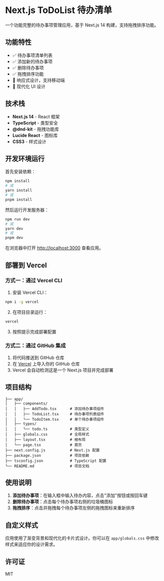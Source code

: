 # Next.js ToDoList 待办清单

一个功能完整的待办事项管理应用，基于 Next.js 14 构建，支持拖拽排序功能。

## 功能特性

- ✅ 待办事项清单列表
- ✅ 添加新的待办事项
- ✅ 删除待办事项
- ✅ 拖拽排序功能
- 📱 响应式设计，支持移动端
- 🎨 现代化 UI 设计

## 技术栈

- **Next.js 14** - React 框架
- **TypeScript** - 类型安全
- **@dnd-kit** - 拖拽功能库
- **Lucide React** - 图标库
- **CSS3** - 样式设计

## 开发环境运行

首先安装依赖：

```bash
npm install
# 或
yarn install
# 或
pnpm install
```

然后运行开发服务器：

```bash
npm run dev
# 或
yarn dev
# 或
pnpm dev
```

在浏览器中打开 [http://localhost:3000](http://localhost:3000) 查看应用。

## 部署到 Vercel

### 方式一：通过 Vercel CLI

1. 安装 Vercel CLI：
```bash
npm i -g vercel
```

2. 在项目目录运行：
```bash
vercel
```

3. 按照提示完成部署配置

### 方式二：通过 GitHub 集成

1. 将代码推送到 GitHub 仓库
2. 在 [Vercel](https://vercel.com) 上导入你的 GitHub 仓库
3. Vercel 会自动检测这是一个 Next.js 项目并完成部署

## 项目结构

```
├── app/
│   ├── components/
│   │   ├── AddTodo.tsx      # 添加待办事项组件
│   │   ├── TodoList.tsx     # 待办事项列表组件
│   │   └── TodoItem.tsx     # 单个待办事项组件
│   ├── types/
│   │   └── todo.ts          # 类型定义
│   ├── globals.css          # 全局样式
│   ├── layout.tsx           # 根布局
│   └── page.tsx             # 首页
├── next.config.js           # Next.js 配置
├── package.json             # 项目依赖
├── tsconfig.json            # TypeScript 配置
└── README.md                # 项目文档
```

## 使用说明

1. **添加待办事项**：在输入框中输入待办内容，点击"添加"按钮或按回车键
2. **删除待办事项**：点击每个待办事项右侧的垃圾桶图标
3. **拖拽排序**：点击并拖拽每个待办事项左侧的拖拽图标来重新排序

## 自定义样式

应用使用了渐变背景和现代化的卡片式设计。你可以在 `app/globals.css` 中修改样式来适应你的设计需求。

## 许可证

MIT 